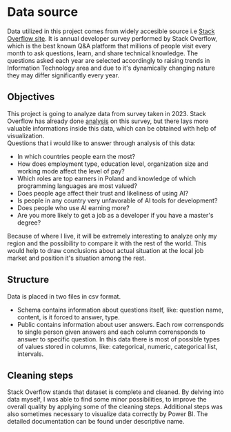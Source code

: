# Data source
Data utilized in this project comes from widely accesible source i.e [Stack Overflow site](https://insights.stackoverflow.com/survey/). It is annual developer survey performed by Stack Overflow, which is the best known Q&A platform that millions of people visit every month to ask questions, learn, and share technical knowledge. The questions asked each year are selected accordingly to raising trends in Information Technology area and due to it's dynamically changing nature they may differ significantly every year.
## Objectives
This project is going to analyze data from survey taken in 2023. Stack Overflow has already done [analysis](https://survey.stackoverflow.co/2023/) on this survey, but there lays more valuable informations inside this data, which can be obtained with help of visualization.
\
Questions that i would like to answer through analysis of this data:
- In which countries people earn the most?
- How does employment type, education level, organization size and working mode affect the level of pay?
- Which roles are top earners in Poland and knowledge of which programming languages are most valued?
- Does people age affect their trust and likeliness of using AI?
- Is people in any country very unfavorable of AI tools for development?
- Does people who use AI earning more?
- Are you more likely to get a job as a developer if you have a master's degree?

Because of where I live, it will be extremely interesting to analyze only my region and the possibility to compare it with the rest of the world. This would help to draw conclusions about actual situation at the local job market and position it's situation among the rest.

## Structure
Data is placed in two files in csv format. 
- Schema contains information about questions itself, like: question name, content, is it forced to answer, type.
- Public contains information about user answers. Each row corrensponds to single person given answers and each column corrensponds to answer to specific question. In this data there is most of possible types of values stored in columns, like: categorical, numeric, categorical list, intervals.

## Cleaning steps
Stack Overflow stands that dataset is complete and cleaned. By delving into data myself, I was able to find some minor possibilities, to improve the overall quality by applying some of the cleaning steps. Additional steps was also sometimes necessary to visualize data correctly by Power BI. The detailed documentation can be found under descriptive name.

